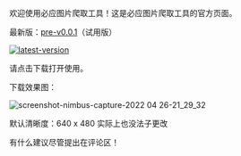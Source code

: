 欢迎使用必应图片爬取工具！这是必应图片爬取工具的官方页面。

最新版：[pre-v0.0.1](https://github.com/SteveTaizhou/steve-bingdownload/releases/tag/v0.0.1)（试用版）

[![latest-version](https://img.shields.io/github/v/tag/SteveTaizhou/steve-bingdownload?include_prereleases&label=version)](https://github.com/SteveTaizhou/steve-bingdownload/releases/tag/v0.0.1)

请点击下载打开使用。

下载效果图：

![screenshot-nimbus-capture-2022 04 26-21_29_32](https://user-images.githubusercontent.com/85382878/165311032-ef34bc06-6380-41ac-a817-65d6bebc08b4.png)

默认清晰度：640 x 480 实际上也没法子更改

有什么建议尽管提出在评论区！


